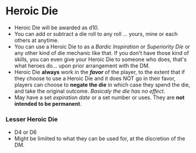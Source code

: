 # Heroic Die
 * Heroic Die will be awarded as d10. 
 * You can add or subtract a die roll to any roll ... yours, mine or each others at anytime.  
 * You can use a Heroic Die to as a _Bardic Inspiration_ or _Superiority Die_ or any other kind of die mechanic like that. If you don't have those kind of skills, you can even give your Heroic Die to someone who does, that's what heroes do... upon prior arrangement with the DM.
* Heroic Die **always** work in the ***favor*** of the player, to the extent that if they choose to use a Heroic Die and it does NOT go in their favor, players can choose to **negate the die** in which case they spend the die, and take the original outcome. *Basicaly the die has no effect*.
* May have a set *expiration date* or a set number or uses. They are **not intended to be permanent**.

### Lesser Heroic Die
 * D4 or D6
 * Might be limiited to what they can be used for, at the discretion of the DM.
